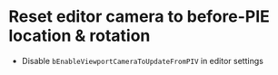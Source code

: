 
# Reset editor camera to before-PIE location & rotation
- Disable `bEnableViewportCameraToUpdateFromPIV` in editor settings